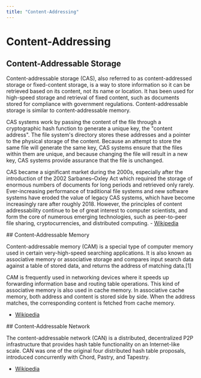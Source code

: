 ```yaml
---
title: "Content-Addressing"
---
```

# Content-Addressing

## Content-Addressable Storage

<div id="cas-text">Content-addressable storage (CAS), also referred to as content-addressed storage or fixed-content storage, is a way to store information so it can be retrieved based on its content, not its name or location. It has been used for high-speed storage and retrieval of fixed content, such as documents stored for compliance with government regulations. Content-addressable storage is similar to content-addressable memory.

CAS systems work by passing the content of the file through a cryptographic hash function to generate a unique key, the "content address". The file system's directory stores these addresses and a pointer to the physical storage of the content. Because an attempt to store the same file will generate the same key, CAS systems ensure that the files within them are unique, and because changing the file will result in a new key, CAS systems provide assurance that the file is unchanged.

CAS became a significant market during the 2000s, especially after the introduction of the 2002 Sarbanes–Oxley Act which required the storage of enormous numbers of documents for long periods and retrieved only rarely. Ever-increasing performance of traditional file systems and new software systems have eroded the value of legacy CAS systems, which have become increasingly rare after roughly 2018. However, the principles of content addressability continue to be of great interest to computer scientists, and form the core of numerous emerging technologies, such as peer-to-peer file sharing, cryptocurrencies, and distributed computing. - [Wikipedia](https://en.wikipedia.org/wiki/Content-addressable_storage)
</div>
<div id="cam-text">
## Content-Addressable Memory

Content-addressable memory (CAM) is a special type of computer memory used in certain very-high-speed searching applications. It is also known as associative memory or associative storage and compares input search data against a table of stored data, and returns the address of matching data.[1]

CAM is frequently used in networking devices where it speeds up forwarding information base and routing table operations. This kind of associative memory is also used in cache memory. In associative cache memory, both address and content is stored side by side. When the address matches, the corresponding content is fetched from cache memory.

- [Wikipedia](https://en.wikipedia.org/wiki/Content-addressable_memory)
</div>
<div id="can-text">
## Content-Addressable Network

The content-addressable network (CAN) is a distributed, decentralized P2P infrastructure that provides hash table functionality on an Internet-like scale. CAN was one of the original four distributed hash table proposals, introduced concurrently with Chord, Pastry, and Tapestry.

 - [Wikipedia](https://en.wikipedia.org/wiki/Content-addressable_network)
</div>